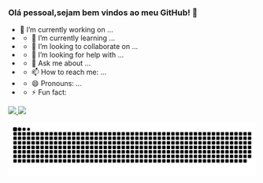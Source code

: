 ### Olá pessoal,sejam bem vindos ao meu GitHub! 👋
- 🔭 I’m currently working on ... 
- - 🌱 I’m currently learning ... 
- - 👯 I’m looking to collaborate on ... 
- - 🤔 I’m looking for help with ... 
- - 💬 Ask me about ... 
- - 📫 How to reach me: ... 
- - 😄 Pronouns: ... 
- - ⚡ Fun fact:

<div>
  <a href="https://github.com/willGusmao">
  <img height="140em" src="https://github-readme-stats.vercel.app/api?username=willGusmao&show_icons=true&theme=dark&include_all_commits=true&count_private=true"/>
  <img height="140em" src="https://github-readme-stats.vercel.app/api/top-langs/?username=willGusmao&layout=compact&langs_count=7&theme=dark"/>
</div>

  ![Snake animation](https://github.com/willGusmao/willGusmao/blob/output/github-contribution-grid-snake.svg)

